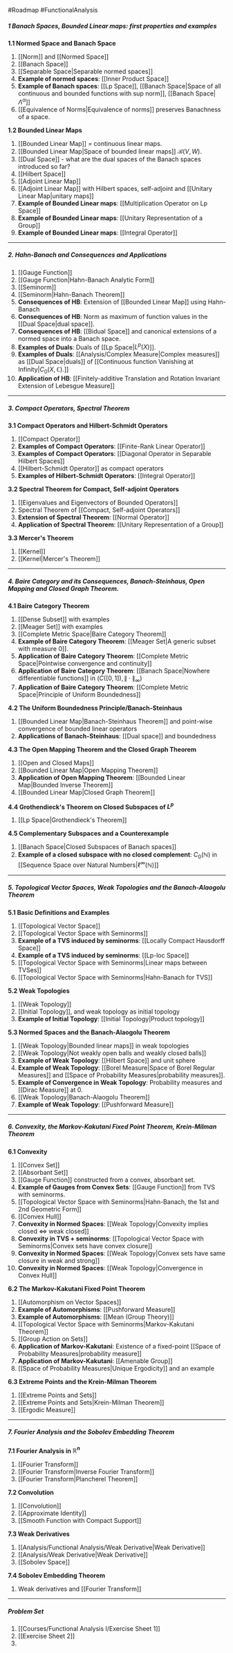 #Roadmap #FunctionalAnalysis 

##### 1 Banach Spaces, Bounded Linear maps: first properties and examples

**1.1 Normed Space and Banach Space**
1. [[Norm]] and [[Normed Space]]
2. [[Banach Space]]
3. [[Separable Space|Separable normed spaces]]
4. **Example of normed spaces**: [[Inner Product Space]]
5. **Example of Banach spaces**: [[Lp Space]], [[Banach Space|Space of all continuous and bounded functions with sup norm]], [[Banach Space|$\Lambda^{\alpha}$]]
6. [[Equivalence of Norms|Equivalence of norms]] preserves Banachness of a space.
   
**1.2 Bounded Linear Maps**
1. [[Bounded Linear Map]] = continuous linear maps.
2. [[Bounded Linear Map|Space of bounded linear maps]] $\mathcal{B}(V,W)$.
3. [[Dual Space]] - what are the dual spaces of the Banach spaces introduced so far?
4. [[Hilbert Space]]
5. [[Adjoint Linear Map]]
6. [[Adjoint Linear Map]] with Hilbert spaces, self-adjoint and [[Unitary Linear Map|unitary maps]]
7. **Example of Bounded Linear maps**: [[Multiplication Operator on Lp Space]]
8. **Example of Bounded Linear maps**: [[Unitary Representation of a Group]]
9. **Example of Bounded Linear maps**: [[Integral Operator]]
---
##### 2. Hahn-Banach and Consequences and Applications
1. [[Gauge Function]]
2. [[Gauge Function|Hahn-Banach Analytic Form]]
3. [[Seminorm]]
4. [[Seminorm|Hahn-Banach Theorem]]
5. **Consequences of HB**: Extension of [[Bounded Linear Map]] using Hahn-Banach
6. **Consequences of HB**: Norm as maximum of function values in the [[Dual Space|dual space]].
7. **Consequences of HB**: [[Bidual Space]] and canonical extensions of a normed space into a Banach space.
8. **Examples of Duals**: Duals of [[Lp Space|$L^p(X)$]].
9. **Examples of Duals**: [[Analysis/Complex Measure|Complex measures]] as [[Dual Space|duals]] of [[Continuous function Vanishing at Infinity|$C_{0}(X,\mathbb{C})$.]]
10. **Application of HB**: [[Finitely-additive Translation and Rotation Invariant Extension of Lebesgue Measure]]
---
##### 3. Compact Operators, Spectral Theorem
**3.1 Compact Operators and Hilbert-Schmidt Operators**
1. [[Compact Operator]]
2. **Examples of Compact Operators**: [[Finite-Rank Linear Operator]]
3. **Examples of Compact Operators**: [[Diagonal Operator in Separable Hilbert Spaces]]
4. [[Hilbert-Schmidt Operator]] as compact operators
5. **Examples of Hilbert-Schmidt Operators**: [[Integral Operator]]
   
**3.2 Spectral Theorem for Compact, Self-adjoint Operators**
1. [[Eigenvalues and Eigenvectors of Bounded Operators]]
2. Spectral Theorem of [[Compact, Self-adjoint Operators]]
3. **Extension of Spectral Theorem**: [[Normal Operator]]
4. **Application of Spectral Theorem**: [[Unitary Representation of a Group]]

**3.3 Mercer's Theorem**
1. [[Kernel]]
2. [[Kernel|Mercer's Theorem]]

---
##### 4. Baire Category and its Consequences, Banach-Steinhaus, Open Mapping and Closed Graph Theorem. 

**4.1 Baire Category Theorem**
1. [[Dense Subset]] with examples
2. [[Meager Set]] with examples
3. [[Complete Metric Space|Baire Category Theorem]]
4. **Example of Baire Category Theorem**: [[Meager Set|A generic subset with measure 0]].
5. **Application of Baire Category Theorem**: [[Complete Metric Space|Pointwise convergence and continuity]]
6. **Application of Baire Category Theorem**: [[Banach Space|Nowhere differentiable functions]] in $(C([0,1]),\|\cdot\|_{\infty})$
7. **Application of Baire Category Theorem**: [[Complete Metric Space|Principle of Uniform Boundedness]]
   
**4.2 The Uniform Boundedness Principle/Banach-Steinhaus**
1. [[Bounded Linear Map|Banach-Steinhaus Theorem]] and point-wise convergence of bounded linear operators
2. **Applications of Banach-Steinhaus**: [[Dual space]] and boundedness

**4.3 The Open Mapping Theorem and the Closed Graph Theorem**
1. [[Open and Closed Maps]]
2. [[Bounded Linear Map|Open Mapping Theorem]]
3. **Application of Open Mapping Theorem**: [[Bounded Linear Map|Bounded Inverse Theorem]]
4. [[Bounded Linear Map|Closed Graph Theorem]]

**4.4 Grothendieck's Theorem on Closed Subspaces of $L^p$**
1. [[Lp Space|Grothendieck's Theorem]]

**4.5 Complementary Subspaces and a Counterexample**
1. [[Banach Space|Closed Subspaces of Banach spaces]]
2. **Example of a closed subspace with no closed complement**: $C_{0}(\mathbb{N})$ in [[Sequence Space over Natural Numbers|$\ell^\infty(\mathbb N)$]]

---
##### 5. Topological Vector Spaces, Weak Topologies and the Banach-Alaogolu Theorem
**5.1 Basic Definitions and Examples**
1. [[Topological Vector Space]]
2. [[Topological Vector Space with Seminorms]]
3. **Example of a TVS induced by seminorms**: [[Locally Compact Hausdorff Space]]
4. **Example of a TVS induced by seminorms**: [[Lp-loc Space]]
5. [[Topological Vector Space with Seminorms|Linear maps between TVSes]]
6. [[Topological Vector Space with Seminorms|Hahn-Banach for TVS]]

**5.2 Weak Topologies**
1. [[Weak Topology]]
2. [[Initial Topology]], and weak topology as initial topology
3. **Example of Initial Topology**: [[Initial Topology|Product topology]]

**5.3 Normed Spaces and the Banach-Alaogolu Theorem**
1. [[Weak Topology|Bounded linear maps]] in weak topologies
2. [[Weak Topology|Not weakly open balls and weakly closed balls]]
3. **Example of Weak Topology**: [[Hilbert Space]] and unit sphere
4. **Example of Weak Topology**: [[Borel Measure|Space of Borel Regular Measures]] and [[Space of Probability Measures|probability measures]].
5. **Example of Convergence in Weak Topology**: Probability measures and [[Dirac Measure]] at 0.
6. [[Weak Topology|Banach-Alaogolu Theorem]]
7.  **Example of Weak Topology**: [[Pushforward Measure]]
---
##### 6. Convexity, the Markov-Kakutani Fixed Point Theorem, Krein-Milman Theorem

**6.1 Convexity**
1. [[Convex Set]]
2. [[Absorbant Set]]
3. [[Gauge Function]] constructed from a convex, absorbant set.
4. **Example of Gauges from Convex Sets**: [[Gauge Function]] from TVS with seminorms.
5. [[Topological Vector Space with Seminorms|Hahn-Banach, the 1st and 2nd Geometric Form]]
6. [[Convex Hull]]
7. **Convexity in Normed Spaces**: [[Weak Topology|Convexity implies closed <=> weak closed]]
8. **Convexity in TVS + seminorms**: [[Topological Vector Space with Seminorms|Convex sets have convex closure]]
9. **Convexity in Normed Spaces**: [[Weak Topology|Convex sets have same closure in weak and strong]]
10. **Convexity in Normed Spaces**: [[Weak Topology|Convergence in Convex Hull]]

**6.2 The Markov-Kakutani Fixed Point Theorem**
1. [[Automorphism on Vector Spaces]]
2. **Example of Automorphisms**: [[Pushforward Measure]]
3. **Example of Automorphisms**: [[Mean (Group Theory)]]
4. [[Topological Vector Space with Seminorms|Markov-Kakutani Theorem]]
5. [[Group Action on Sets]]
6. **Application of Markov-Kakutani**: Existence of a fixed-point [[Space of Probability Measures|probability measure]]
7. **Application of Markov-Kakutani**: [[Amenable Group]]
8. [[Space of Probability Measures|Unique Ergodicity]] and an example

**6.3 Extreme Points and the Krein-Milman Theorem**
1. [[Extreme Points and Sets]]
2. [[Extreme Points and Sets|Krein-Milman Theorem]]
3. [[Ergodic Measure]]
---
##### 7. Fourier Analysis and the Sobolev Embedding Theorem

**7.1 Fourier Analysis in $\mathbb{R}^n$**
1. [[Fourier Transform]]
2. [[Fourier Transform|Inverse Fourier Transform]]
3. [[Fourier Transform|Plancherel Theorem]]

**7.2 Convolution**
1. [[Convolution]]
2. [[Approximate Identity]]
3. [[Smooth Function with Compact Support]]

**7.3 Weak Derivatives**
1. [[Analysis/Functional Analysis/Weak Derivative|Weak Derivative]]
2. [[Analysis/Weak Derivative|Weak Derivative]]
3. [[Sobolev Space]]

**7.4 Sobolev Embedding Theorem**
1. Weak derivatives and [[Fourier Transform]]
---
##### Problem Set
1. [[Courses/Functional Analysis I/Exercise Sheet 1]]
2. [[Exercise Sheet 2]]
3. 